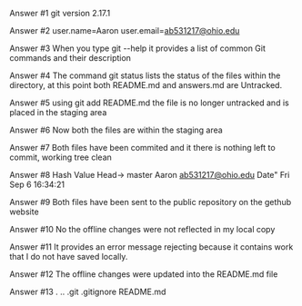 Answer #1
git version 2.17.1

Answer #2
user.name=Aaron
user.email=ab531217@ohio.edu

Answer #3 
When you type git --help it provides a list of common Git commands and their description

Answer #4
The command git status lists the status of the files within the directory, at this point both
README.md and answers.md are Untracked.

Answer #5
using git add README.md the file is no longer untracked and is placed in the staging area

Answer #6
Now both the files are within the staging area

Answer #7
Both files have been commited and it there is nothing left to commit, working tree clean

Answer #8
Hash Value Head-> master
Aaron ab531217@ohio.edu
Date" Fri Sep 6 16:34:21

Answer #9
Both files have been sent to the public repository on the gethub website

Answer #10
No the offline changes were not reflected in my local copy

Answer #11
It provides an error message rejecting because it contains work that I do not have saved locally.

Answer #12
The offline changes were updated into the README.md file

Answer #13
.  .. .git .gitignore README.md